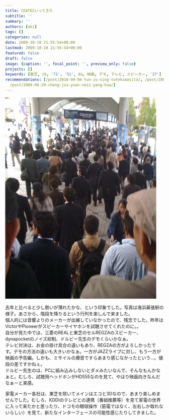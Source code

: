 ```yaml
---
title: CEATECいってきた
subtitle: ''
summary: ''
authors: [aki]
tags: []
categories: null
date: 2009-10-10 21:55:54+00:00
lastmod: 2009-10-10 21:55:54+00:00
featured: false
draft: false
image: {caption: '', focal_point: '', preview_only: false}
projects: []
keywords: [東芝, cb, '71', '51', da, 映画, デモ, テレビ, スピーカー, '27']
recommendations: [/post/2010-09-04-tun-zu-xing-tutekimasita/, /post/2009-11-14-wu-xian-kontorora/,
  /post/2009-06-20-cheng-jiu-yuan-nozi-yang-hua/]
---
```

[![](p_1600_1200_eeff51ad-5f1c-4cb3-9c71-f5f1b3da8a27.jpeg)](p_1600_1200_eeff51ad-5f1c-4cb3-9c71-f5f1b3da8a27.jpeg)

去年と比べると少し勢いが薄れたかな、という印象でした。写真は海浜幕張駅の様子。あさから、階段を降りるという行列を楽しんで来ました。  
個人的には音響よりのメーカーが出展していなかったので、残念でした。昨年はVictorやPioneerがスピーカーやイヤホンを試聴させてくれたのに。。  
自分が見た中では、三菱のREALと東芝のセルREGZAのスピーカー、dynapocketのノイズ抑制、ドルビー先生のデモくらいかなぁ。  
テレビ対決は、お金の掛け具合の違いもあり、REGZAの方がよろしかったです。デモの方法の違いも大きいかなぁ。一方がJAZZライブに対し、もう一方が映画の予告編。しかも、ミサイルの爆音ですらあまり感じなかったという…。値段の差ですかねぇ。  
ドルビー先生のは、PCに組み込みしないとダメみたいなんで、そんなもんかなぁと。むしろ、試聴用ヘッドホンがHD555なのを見て、やはり映画向きなんだなぁーと実感。

家電メーカー各社は、東芝を除いてメインはエコと3Dなので、あまり楽しめませんでした。むしろ、KDDIのテレビとの連携（番組推薦等）を見て家電の世界に入って来たかと思ったり、ドコモの眼球操作（筋電ではなく、左右しか取れないらしい）を見て、新たなインターフェースの可能性感じたりしてきました。


